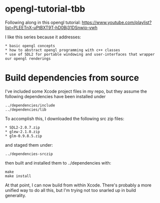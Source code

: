 # opengl-tutorial-tbb

Following along in this opengl tutorial: https://www.youtube.com/playlist?list=PLEETnX-uPtBXT9T-hD0Bj31DSnwio-ywh

I like this series because it addresses:

	* basic opengl concepts
	* how to abstract opengl programming with c++ classes
	* use of SDL2 for portable windowing and user-interfaces that wrapper our opengl renderings

# Build dependencies from source

I've included some Xcode project files in my repo, but they assume the following dependencies have been installed under

	../dependencies/include
	../dependencies/lib

To accomplish this, I downloaded the following src zip files:

	* SDL2-2.0.7.zip
	* glew-2.1.0.zip
	* glm-0.9.8.5.zip

and staged them under:

	../dependencies-srczip

then built and installed them to ../dependencies with:

	make
	make install

At that point, I can now build from within Xcode.  There's probably a more unified way to do all this, but I'm trying not too snarled up in build generality.
